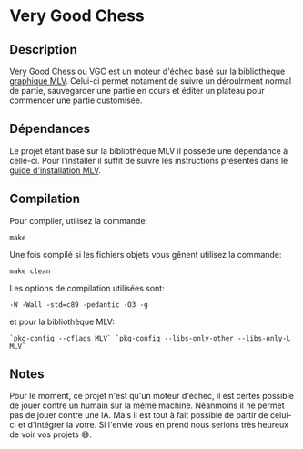 # Very Good Chess
## Description
Very Good Chess ou VGC est un moteur d'échec basé sur la bibliothèque [graphique MLV](http://www-igm.univ-mlv.fr/~boussica/mlv/api/French/html/index.html).
Celui-ci permet notament de suivre un déroulrment normal de partie, sauvegarder une
partie en cours et éditer un plateau pour commencer une partie customisée.

## Dépendances
Le projet étant basé sur la bibliothèque MLV il possède une dépendance à celle-ci.
Pour l'installer il suffit de suivre les instructions présentes dans le
[guide d'installation MLV](http://www-igm.univ-mlv.fr/~boussica/mlv/api/French/html/installation.html).

## Compilation
Pour compiler, utilisez la commande:
```
make
```
Une fois compilé si les fichiers objets vous gênent utilisez la commande:
```
make clean
```

Les options de compilation utilisées sont:
```
-W -Wall -std=c89 -pedantic -O3 -g
```
et pour la bibliothèque MLV:
```
`pkg-config --cflags MLV` `pkg-config --libs-only-other --libs-only-L MLV`
```

## Notes
Pour le moment, ce projet n'est qu'un moteur d'échec, il est certes possible de jouer contre un humain sur la même machine.
Néanmoins il ne permet pas de jouer contre une IA.
Mais il est tout à fait possible de partir de celui-ci et d'intégrer la votre.
Si l'envie vous en prend nous serions très heureux de voir vos projets :smile:.
